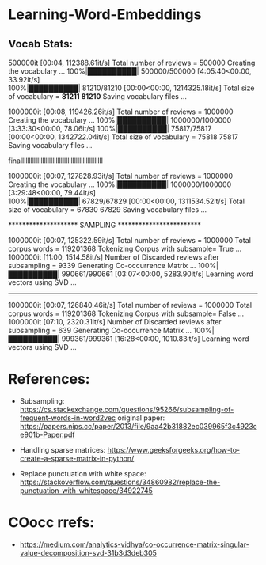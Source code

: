 # Learning-Word-Embeddings

## Vocab Stats:

500000it [00:04, 112388.61it/s]
Total number of reviews =  500000
Creating the vocabulary ...
100%|██████████| 500000/500000 [4:05:40<00:00, 33.92it/s]  
100%|██████████| 81210/81210 [00:00<00:00, 1214325.18it/s]
Total size of vocabulary = **81211 81210**
Saving vocabulary files ... 

1000000it [00:08, 119426.26it/s]
Total number of reviews =  1000000
Creating the vocabulary ...
100%|██████████| 1000000/1000000 [3:33:30<00:00, 78.06it/s] 
100%|██████████| 75817/75817 [00:00<00:00, 1342722.04it/s]
Total size of vocabulary = 75818 75817
Saving vocabulary files ... 

finalllllllllllllllllllllllllllllllllllllllllllllllll

1000000it [00:07, 127828.93it/s]
Total number of reviews =  1000000
Creating the vocabulary ...
100%|██████████| 1000000/1000000 [3:29:48<00:00, 79.44it/s]  
100%|██████████| 67829/67829 [00:00<00:00, 1311534.52it/s]
Total size of vocabulary = 67830 67829
Saving vocabulary files ... 



******************** SAMPLING ************************

1000000it [00:07, 125322.59it/s]
Total number of reviews =  1000000
Total corpus words =  119201368
Tokenizing Corpus with subsample= True ...
1000000it [11:00, 1514.58it/s]
Number of Discarded reviews after subsampling =  9339
Generating Co-occurrence Matrix ...
100%|██████████| 990661/990661 [03:07<00:00, 5283.90it/s] 
Learning word vectors using SVD ...


--------------------------
1000000it [00:07, 126840.46it/s]
Total number of reviews =  1000000
Total corpus words =  119201368
Tokenizing Corpus with subsample= False ...
1000000it [07:10, 2320.31it/s]
Number of Discarded reviews after subsampling =  639
Generating Co-occurrence Matrix ...
100%|██████████| 999361/999361 [16:28<00:00, 1010.83it/s]
Learning word vectors using SVD ...



# References:

* Subsampling: https://cs.stackexchange.com/questions/95266/subsampling-of-frequent-words-in-word2vec
    original paper: https://papers.nips.cc/paper/2013/file/9aa42b31882ec039965f3c4923ce901b-Paper.pdf

* Handling sparse matrices: https://www.geeksforgeeks.org/how-to-create-a-sparse-matrix-in-python/

* Replace punctuation with white space: https://stackoverflow.com/questions/34860982/replace-the-punctuation-with-whitespace/34922745

# COocc rrefs:
- https://medium.com/analytics-vidhya/co-occurrence-matrix-singular-value-decomposition-svd-31b3d3deb305
